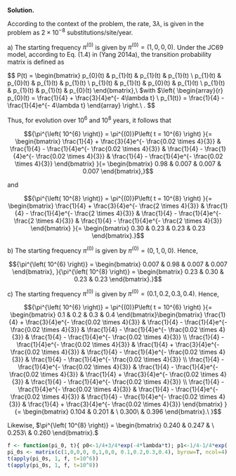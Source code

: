 **Solution.**

According to the context of the problem, the rate, $3\lambda$, is given
in the problem as $2 \times 10^{- 8}$ substitutions/site/year.

a\) The starting frequency $\pi^{(0)}$ is given by
$\pi^{(0)} = (1,0,0,0)$. Under the JC69 model, according to Eq. (1.4) in
(Yang 2014a), the transition probability matrix is defined as

$$
P(t) = \begin{bmatrix}
p_{0}(t) & p_{1}(t) & p_{1}(t) & p_{1}(t) \\
p_{1}(t) & p_{0}(t) & p_{1}(t) & p_{1}(t) \\
p_{1}(t) & p_{1}(t) & p_{0}(t) & p_{1}(t) \\
p_{1}(t) & p_{1}(t) & p_{1}(t) & p_{0}(t)
\end{bmatrix},\ $with $\left\{ \begin{array}{r}
p_{0}(t) = \frac{1}{4} + \frac{3}{4}e^{- 4\lambda t} \\
p_{1(t)} = \frac{1}{4} - \frac{1}{4}e^{- 4\lambda t}
\end{array} \right.\ .
$$

Thus, for evolution over $10^{6}$ and $10^{8}$ years, it follows that

$${\pi^{\left( 10^{6} \right)} = \pi^{(0)}P\left( t = 10^{6} \right)
}{= \begin{bmatrix}
\frac{1}{4} + \frac{3}{4}e^{- \frac{0.02 \times 4}{3}} & \frac{1}{4} - \frac{1}{4}e^{- \frac{0.02 \times 4}{3}} & \frac{1}{4} - \frac{1}{4}e^{- \frac{0.02 \times 4}{3}} & \frac{1}{4} - \frac{1}{4}e^{- \frac{0.02 \times 4}{3}}
\end{bmatrix}
}{= \begin{bmatrix}
0.98 & 0.007 & 0.007 & 0.007
\end{bmatrix},}$$

and

$${\pi^{\left( 10^{8} \right)} = \pi^{(0)}P\left( t = 10^{8} \right)
}{= \begin{bmatrix}
\frac{1}{4} + \frac{3}{4}e^{- \frac{2 \times 4}{3}} & \frac{1}{4} - \frac{1}{4}e^{- \frac{2 \times 4}{3}} & \frac{1}{4} - \frac{1}{4}e^{- \frac{2 \times 4}{3}} & \frac{1}{4} - \frac{1}{4}e^{- \frac{2 \times 4}{3}}
\end{bmatrix}
}{= \begin{bmatrix}
0.30 & 0.23 & 0.23 & 0.23
\end{bmatrix}.}$$

b\) The starting frequency $\pi^{(0)}$ is given by
$\pi^{(0)} = (0,1,0,0)$. Hence,

$${\pi^{\left( 10^{6} \right)} = \begin{bmatrix}
0.007 & 0.98 & 0.007 & 0.007
\end{bmatrix},
}{\pi^{\left( 10^{8} \right)} = \begin{bmatrix}
0.23 & 0.30 & 0.23 & 0.23
\end{bmatrix}.}$$

c\) The starting frequency $\pi^{(0)}$ is given by
$\pi^{(0)} = (0.1,0.2,0.3,0.4)$. Hence,

$${\pi^{\left( 10^{6} \right)} = \pi^{(0)}P\left( t = 10^{6} \right)
}{= \begin{bmatrix}
0.1 & 0.2 & 0.3 & 0.4
\end{bmatrix}\begin{bmatrix}
\frac{1}{4} + \frac{3}{4}e^{- \frac{0.02 \times 4}{3}} & \frac{1}{4} - \frac{1}{4}e^{- \frac{0.02 \times 4}{3}} & \frac{1}{4} - \frac{1}{4}e^{- \frac{0.02 \times 4}{3}} & \frac{1}{4} - \frac{1}{4}e^{- \frac{0.02 \times 4}{3}} \\
\frac{1}{4} - \frac{1}{4}e^{- \frac{0.02 \times 4}{3}} & \frac{1}{4} + \frac{3}{4}e^{- \frac{0.02 \times 4}{3}} & \frac{1}{4} - \frac{1}{4}e^{- \frac{0.02 \times 4}{3}} & \frac{1}{4} - \frac{1}{4}e^{- \frac{0.02 \times 4}{3}} \\
\frac{1}{4} - \frac{1}{4}e^{- \frac{0.02 \times 4}{3}} & \frac{1}{4} - \frac{1}{4}e^{- \frac{0.02 \times 4}{3}} & \frac{1}{4} + \frac{3}{4}e^{- \frac{0.02 \times 4}{3}} & \frac{1}{4} - \frac{1}{4}e^{- \frac{0.02 \times 4}{3}} \\
\frac{1}{4} - \frac{1}{4}e^{- \frac{0.02 \times 4}{3}} & \frac{1}{4} - \frac{1}{4}e^{- \frac{0.02 \times 4}{3}} & \frac{1}{4} - \frac{1}{4}e^{- \frac{0.02 \times 4}{3}} & \frac{1}{4} + \frac{3}{4}e^{- \frac{0.02 \times 4}{3}}
\end{bmatrix}
}{= \begin{bmatrix}
0.104 & 0.201 & \ 0.300\  & 0.396
\end{bmatrix}.\ }$$

Likewise, $\pi^{\left( 10^{8} \right)} = \begin{bmatrix}
0.240 & 0.247 & \ 0.253\  & 0.260
\end{bmatrix}.$

```R
f <- function(pi_0, t){ p0<-1/4+3/4*exp(-4*lambda*t); p1<-1/4-1/4*exp(-4*lambda*t);  P_t <- matrix(c(p0,p1,p1,p1, p1,p0,p1,p1, p1,p1,p0,p1, p1,p1,p1,p0), ncol=4, byrow=T); pi_0 %*% P_t }
pi_0s <- matrix(c(1,0,0,0, 0,1,0,0, 0.1,0.2,0.3,0.4), byrow=T, ncol=4)
t(apply(pi_0s, 1, f, t=10^6))
t(apply(pi_0s, 1, f, t=10^8))
```
